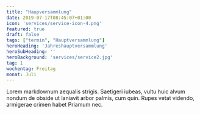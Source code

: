 ```yaml
---
title: "Haupversammlung"
date: 2019-07-17T08:45:07+01:00
icon: 'services/service-icon-4.png'
featured: true
draft: false
tags: ["termin", "Hauptversammlung"]
heroHeading: 'Jahreshauptversammlung'
heroSubHeading: ''
heroBackground: 'services/service2.jpg'
tag: 1
wochentag: Freitag
monat: Juli
---
```


Lorem markdownum aequalis strigis. Saetigeri iubeas, vultu huic alvum nondum
de obside ut laniavit arbor palmis, cum quin. Rupes vetat videndo, armigerae
crimen habet Priamum nec.

